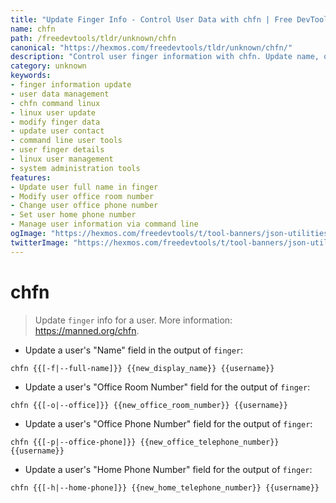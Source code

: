```yaml
---
title: "Update Finger Info - Control User Data with chfn | Free DevTools"
name: chfn
path: /freedevtools/tldr/unknown/chfn
canonical: "https://hexmos.com/freedevtools/tldr/unknown/chfn/"
description: "Control user finger information with chfn. Update name, office, and phone details easily. A free online tool for managing user data, no registration required."
category: unknown
keywords:
- finger information update
- user data management
- chfn command linux
- linux user update
- modify finger data
- update user contact
- command line user tools
- user finger details
- linux user management
- system administration tools
features:
- Update user full name in finger
- Modify user office room number
- Change user office phone number
- Set user home phone number
- Manage user information via command line
ogImage: "https://hexmos.com/freedevtools/t/tool-banners/json-utilities-banner.png"
twitterImage: "https://hexmos.com/freedevtools/t/tool-banners/json-utilities-banner.png"
---
```


# chfn

> Update `finger` info for a user.
> More information: <https://manned.org/chfn>.

- Update a user's "Name" field in the output of `finger`:

`chfn {{[-f|--full-name]}} {{new_display_name}} {{username}}`

- Update a user's "Office Room Number" field for the output of `finger`:

`chfn {{[-o|--office]}} {{new_office_room_number}} {{username}}`

- Update a user's "Office Phone Number" field for the output of `finger`:

`chfn {{[-p|--office-phone]}} {{new_office_telephone_number}} {{username}}`

- Update a user's "Home Phone Number" field for the output of `finger`:

`chfn {{[-h|--home-phone]}} {{new_home_telephone_number}} {{username}}`
